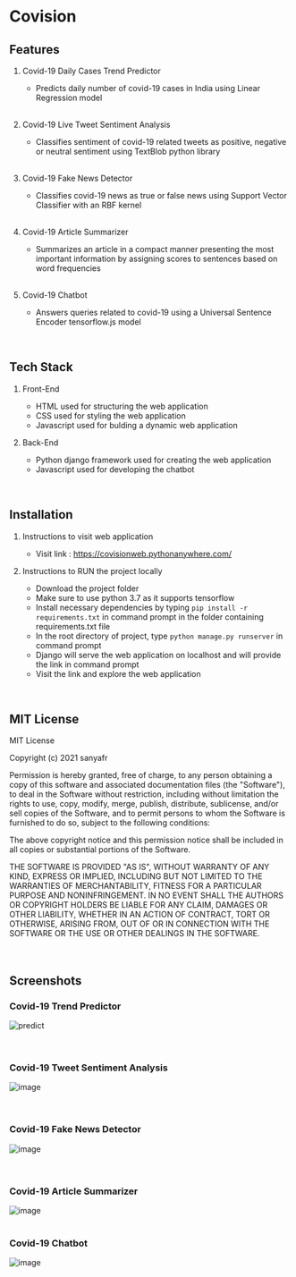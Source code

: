 # Covision
## Features
1. Covid-19 Daily Cases Trend Predictor
   * Predicts daily number of covid-19 cases in India using Linear Regression model
   <br>
   
2. Covid-19 Live Tweet Sentiment Analysis 
   * Classifies sentiment of covid-19 related tweets as positive, negative or neutral sentiment using TextBlob python library
   <br>
   
3. Covid-19 Fake News Detector
   * Classifies covid-19 news as true or false news using Support Vector Classifier with an RBF kernel 
   <br>

4. Covid-19 Article Summarizer
   * Summarizes an article in a compact manner presenting the most important information by assigning scores to sentences based on word frequencies 
   <br>
   
5. Covid-19 Chatbot
   * Answers queries related to covid-19 using a Universal Sentence Encoder tensorflow.js model
<br>

## Tech Stack
1. Front-End
    * HTML used for structuring the web application
    * CSS used for styling the web application
    * Javascript used for bulding a dynamic web application
    
2. Back-End
    * Python django framework used for creating the web application
    * Javascript used for developing the chatbot
<br>

## Installation
1. Instructions to visit web application
   * Visit link : https://covisionweb.pythonanywhere.com/

2. Instructions to RUN the project locally
   * Download the project folder
   * Make sure to use python 3.7 as it supports tensorflow
   * Install necessary dependencies by typing `pip install -r requirements.txt` in command prompt in the folder containing requirements.txt file
   * In the root directory of project, type `python manage.py runserver` in command prompt
   * Django will serve the web application on localhost and will provide the link in command prompt
   * Visit the link and explore the web application
<br>
 
## MIT License
MIT License

Copyright (c) 2021 sanyafr

Permission is hereby granted, free of charge, to any person obtaining a copy
of this software and associated documentation files (the "Software"), to deal
in the Software without restriction, including without limitation the rights
to use, copy, modify, merge, publish, distribute, sublicense, and/or sell
copies of the Software, and to permit persons to whom the Software is
furnished to do so, subject to the following conditions:

The above copyright notice and this permission notice shall be included in all
copies or substantial portions of the Software.

THE SOFTWARE IS PROVIDED "AS IS", WITHOUT WARRANTY OF ANY KIND, EXPRESS OR
IMPLIED, INCLUDING BUT NOT LIMITED TO THE WARRANTIES OF MERCHANTABILITY,
FITNESS FOR A PARTICULAR PURPOSE AND NONINFRINGEMENT. IN NO EVENT SHALL THE
AUTHORS OR COPYRIGHT HOLDERS BE LIABLE FOR ANY CLAIM, DAMAGES OR OTHER
LIABILITY, WHETHER IN AN ACTION OF CONTRACT, TORT OR OTHERWISE, ARISING FROM,
OUT OF OR IN CONNECTION WITH THE SOFTWARE OR THE USE OR OTHER DEALINGS IN THE
SOFTWARE.
<br>
<br>
<br>

## Screenshots

### Covid-19 Trend Predictor
![predict](https://user-images.githubusercontent.com/73059947/125186505-51090380-e248-11eb-8abc-e46cbb35d440.jpg)
<br>
<br>
<br>

### Covid-19 Tweet Sentiment Analysis
![image](https://github.com/shobhitmir/Covision/assets/73059947/2f24d911-5b4d-4a85-a4a8-2f767d03a1b8)
<br>
<br>
<br>

### Covid-19 Fake News Detector
![image](https://github.com/shobhitmir/Covision/assets/73059947/0d89beb4-b028-4351-86f3-1821d1de9e1d)
<br>
<br>
<br>

### Covid-19 Article Summarizer
![image](https://github.com/shobhitmir/Covision/assets/73059947/5e894555-fb43-4ac7-a899-aa54b7a5e90e)
<br>
<br>

### Covid-19 Chatbot
![image](https://github.com/shobhitmir/Covision/assets/73059947/cdf816aa-7e17-42b3-b60a-bab97414933c)

